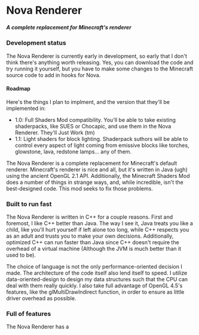 # Nova Renderer
##### A complete replacement for Minecraft's renderer

### Development status
The Nova Renderer is currently early in development, so early that I don't think there's anything worth releasing. Yes, you can download the code and try running it yourself, but you have to make some changes to the Minecraft source code to add in hooks for Nova.

#### Roadmap
Here's the things I plan to implment, and the version that they'll be implemented in:

* 1.0: Full Shaders Mod compatibility. You'll be able to take existing shaderpacks, like SUES or Chocapic, and use them in the Nova Renderer. They'll Just Work (tm)
* 1.1: Light shaders for block lighting. Shaderpack suthors will be able to control every aspect of light coming from emissive blocks like torches, glowstone, lava, redstone lamps... any of them. 
 
The Nova Renderer is a complete replacement for Minecraft's default renderer. Minecraft's renderer is nice and all, but it's written in Java (ugh) using the ancient OpenGL 2.1 API. Additionally, the Minecraft Shaders Mod does a number of things in strange ways, and, while incredible, isn't the best-designed code. This mod seeks to fix those problems.

### Built to run fast
The Nova Renderer is written in C++ for a couple reasons. First and foremost, I like C++ better than Java. The way I see it, Java treats you like a child, like you'll hurt yourself if left alone too long, while C++ respects you as an adult and trusts you to make your own decisions. Additionally, optimized C++ can run faster than Java since C++ doesn't require the overhead of a virtual machine (Although the JVM is much better than it used to be).

The choice of language is not the only performance-oriented decision I made. The architecture of the code itself also lend itself to speed. I utilize data-oriented-design to design my data structures such that the CPU can deal with them really quickly. I also take full advantage of OpenGL 4.5's features, like the glMultiDrawIndirect function, in order to ensure as little driver overhead as possible.

### Full of features
The Nova Renderer has a 
